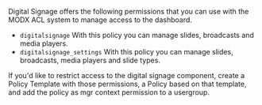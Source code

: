 Digital Signage offers the following permissions that you can use with the MODX ACL system to manage access to the dashboard.

- `digitalsignage` With this policy you can manage slides, broadcasts and media players.
- `digitalsignage_settings` With this policy you can manage slides, broadcasts, media players and slide types.

If you'd like to restrict access to the digital signage component, create a Policy Template with those permissions, 
a Policy based on that template, and add the policy as mgr context permission to a usergroup. 
